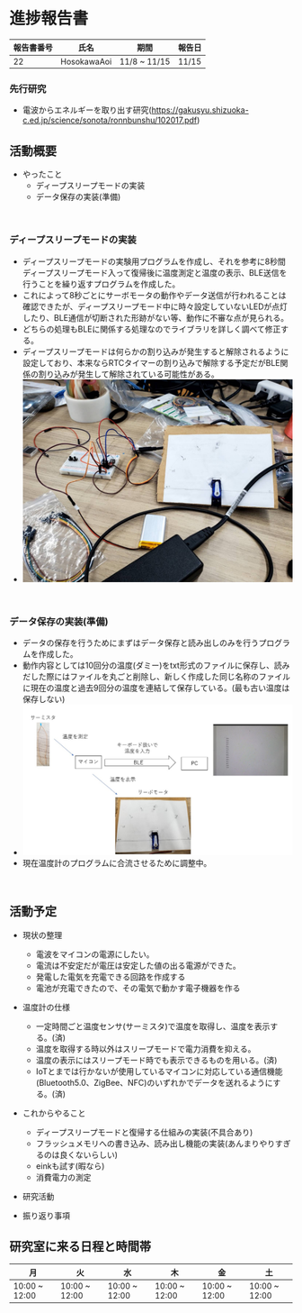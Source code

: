 # 進捗報告書

報告書番号 | 氏名   | 期間         | 報告日
----- | ---- | ---------- | ---
22    | HosokawaAoi | 11/8 ~ 11/15 | 11/15

### 先行研究
  - 電波からエネルギーを取り出す研究(https://gakusyu.shizuoka-c.ed.jp/science/sonota/ronnbunshu/102017.pdf)

## 活動概要

- やったこと
  - ディープスリープモードの実装
  - データ保存の実装(準備)
  
<br />

### ディープスリープモードの実装
  - ディープスリープモードの実験用プログラムを作成し、それを参考に8秒間ディープスリープモード入って復帰後に温度測定と温度の表示、BLE送信を行うことを繰り返すプログラムを作成した。
  - これによって8秒ごとにサーボモータの動作やデータ送信が行われることは確認できたが、ディープスリープモード中に時々設定していないLEDが点灯したり、BLE通信が切断された形跡がない等、動作に不審な点が見られる。
  - どちらの処理もBLEに関係する処理なのでライブラリを詳しく調べて修正する。
  - ディープスリープモードは何らかの割り込みが発生すると解除されるように設定しており、本来ならRTCタイマーの割り込みで解除する予定だがBLE関係の割り込みが発生して解除されている可能性がある。
  - ![画像1](画像/画像22/画像1.jpg)
  
<br />
  
### データ保存の実装(準備)
  - データの保存を行うためにまずはデータ保存と読み出しのみを行うプログラムを作成した。
  - 動作内容としては10回分の温度(ダミー)をtxt形式のファイルに保存し、読みだした際にはファイルを丸ごと削除し、新しく作成した同じ名称のファイルに現在の温度と過去9回分の温度を連結して保存している。(最も古い温度は保存しない)
  - ![画像2](画像/画像22/画像2.jpg)
  - 現在温度計のプログラムに合流させるために調整中。


<br />
 




## 活動予定
- 現状の整理
  - 電波をマイコンの電源にしたい。
  - 電流は不安定だが電圧は安定した値の出る電源ができた。
  - 発電した電気を充電できる回路を作成する
  - 電池が充電できたので、その電気で動かす電子機器を作る

- 温度計の仕様
  - 一定時間ごと温度センサ(サーミスタ)で温度を取得し、温度を表示する。(済)
  - 温度を取得する時以外はスリープモードで電力消費を抑える。
  - 温度の表示にはスリープモード時でも表示できるものを用いる。(済)
  - IoTとまでは行かないが使用しているマイコンに対応している通信機能(Bluetooth5.0、ZigBee、NFC)のいずれかでデータを送れるようにする。(済)

- これからやること
  - ディープスリープモードと復帰する仕組みの実装(不具合あり)
  - フラッシュメモリへの書き込み、読み出し機能の実装(あんまりやりすぎるのは良くないらしい)
  - einkも試す(暇なら)
  - 消費電力の測定


- 研究活動 
- 振り返り事項


## 研究室に来る日程と時間帯

月             | 火             | 水             | 木             | 金             | 土
------------- | ------------- | ------------- | ------------- | ------------- | -------------
10:00 ~ 12:00 | 10:00 ~ 12:00 | 10:00 ~ 12:00 | 10:00 ~ 12:00 | 10:00 ~ 12:00 | 10:00 ~ 12:00
